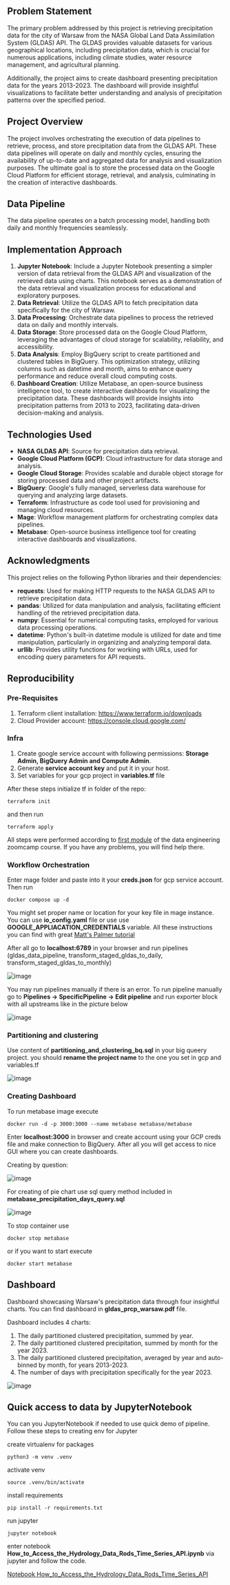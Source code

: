 ## Problem Statement
The primary problem addressed by this project is retrieving precipitation data for the city of Warsaw from the NASA Global Land Data Assimilation System (GLDAS) API. The GLDAS provides valuable datasets for various geographical locations, including precipitation data, which is crucial for numerous applications, including climate studies, water resource management, and agricultural planning.

Additionally, the project aims to create dashboard presenting precipitation data for the years 2013-2023. The dashboard will provide insightful visualizations to facilitate better understanding and analysis of precipitation patterns over the specified period.

## Project Overview
The project involves orchestrating the execution of data pipelines to retrieve, process, and store precipitation data from the GLDAS API. These data pipelines will operate on daily and monthly cycles, ensuring the availability of up-to-date and aggregated data for analysis and visualization purposes. The ultimate goal is to store the processed data on the Google Cloud Platform for efficient storage, retrieval, and analysis, culminating in the creation of interactive dashboards.

## Data Pipeline
The data pipeline operates on a batch processing model, handling both daily and monthly frequencies seamlessly.

## Implementation Approach
1. **Jupyter Notebook**: Include a Jupyter Notebook presenting a simpler version of data retrieval from the GLDAS API and visualization of the retrieved data using charts. This notebook serves as a demonstration of the data retrieval and visualization process for educational and exploratory purposes.
2. **Data Retrieval**: Utilize the GLDAS API to fetch precipitation data specifically for the city of Warsaw.
3. **Data Processing**: Orchestrate data pipelines to process the retrieved data on daily and monthly intervals.
4. **Data Storage**: Store processed data on the Google Cloud Platform, leveraging the advantages of cloud storage for scalability, reliability, and accessibility.
5. **Data Analysis**: Employ BigQuery script to create partitioned and clustered tables in BigQuery. This optimization strategy, utilizing columns such as datetime and month, aims to enhance query performance and reduce overall cloud computing costs.
6. **Dashboard Creation**: Utilize Metabase, an open-source business intelligence tool, to create interactive dashboards for visualizing the precipitation data. These dashboards will provide insights into precipitation patterns from 2013 to 2023, facilitating data-driven decision-making and analysis.

## Technologies Used
- **NASA GLDAS API**: Source for precipitation data retrieval.
- **Google Cloud Platform (GCP)**: Cloud infrastructure for data storage and analysis.
- **Google Cloud Storage**: Provides scalable and durable object storage for storing processed data and other project artifacts.
- **BigQuery**: Google's fully managed, serverless data warehouse for querying and analyzing large datasets.
- **Terraform**: Infrastructure as code tool used for provisioning and managing cloud resources.
- **Mage**: Workflow management platform for orchestrating complex data pipelines.
- **Metabase**: Open-source business intelligence tool for creating interactive dashboards and visualizations.

## Acknowledgments

This project relies on the following Python libraries and their dependencies:

- **requests**: Used for making HTTP requests to the NASA GLDAS API to retrieve precipitation data.
- **pandas**: Utilized for data manipulation and analysis, facilitating efficient handling of the retrieved precipitation data.
- **numpy**: Essential for numerical computing tasks, employed for various data processing operations.
- **datetime**: Python's built-in datetime module is utilized for date and time manipulation, particularly in organizing and analyzing temporal data.
- **urllib**: Provides utility functions for working with URLs, used for encoding query parameters for API requests.

## Reproducibility

### Pre-Requisites
1. Terraform client installation: https://www.terraform.io/downloads
2. Cloud Provider account: https://console.cloud.google.com/

### Infra
1. Create google service account with following permissions: **Storage Admin, BigQuery Admin and Compute Admin**.
2. Generate **service account key** and put it in your host.
3. Set variables for your gcp project in **variables.tf** file

After these steps initialize tf in folder of the repo:
```
terraform init
```

and then run
```
terraform apply
```

All steps were performed according to [first module](https://github.com/DataTalksClub/data-engineering-zoomcamp/tree/main/01-docker-terraform/1_terraform_gcp) of the data engineering zoomcamp course. If you have any problems, you will find help there.
 
 ### Workflow Orchestration

Enter mage folder and paste into it your **creds.json** for gcp service account. Then run
```
docker compose up -d
```
You might set proper name or location for your key file in mage instance. You can use **io_config.yaml** file or use use **GOOGLE_APPLIACATION_CREDENTIALS** variable. 
All these instructions you can find with great [Matt's Palmer tutorial](https://github.com/DataTalksClub/data-engineering-zoomcamp/tree/main/02-workflow-orchestration)

After all go to **localhost:6789** in your browser and run pipelines (gldas_data_pipeline, transform_staged_gldas_to_daily, transform_staged_gldas_to_monthly)

![image](https://github.com/d4mp3/GLDAS-Data-Pipeline/assets/61472346/2057d057-c725-405d-9682-1ce477ae2586)

You may run pipelines manually if there is an error.
To run pipeline manually go to **Pipelines -> SpecificPipeline -> Edit pipeline** and run exporter block with all upstreams like in the picture below

![image](https://github.com/d4mp3/GLDAS-Data-Pipeline/assets/61472346/38b4a0bd-006b-4b9c-ad8a-35d53a475930)

 ### Partitioning and clustering
Use content of **partitioning_and_clustering_bq.sql** in your big queery project.
you should **rename the project name** to the one you set in gcp and variables.tf

![image](https://github.com/d4mp3/GLDAS-Data-Pipeline/assets/61472346/b56c3832-8092-4a79-9fec-1da97f253cf7)


### Creating Dashboard
To run metabase image execute 
```
docker run -d -p 3000:3000 --name metabase metabase/metabase
```

Enter **localhost:3000** in browser and create account using your GCP creds file and make connection to BigQuery.
After all you will get access to nice GUI where you can create dashboards.

Creating by question:

![image](https://github.com/d4mp3/GLDAS-Data-Pipeline/assets/61472346/bdf3dc18-59ea-44fd-b341-c730f36b3f55)

For creating of pie chart use sql query method included in **metabase_precipitation_days_query.sql**

![image](https://github.com/d4mp3/GLDAS-Data-Pipeline/assets/61472346/5559c9bb-8df5-4cba-acd0-c89dc7875875)

To stop container use
```
docker stop metabase
```
or if you want to start execute
```
docker start metabase
```

## Dashboard
Dashboard showcasing Warsaw's precipitation data through four insightful charts.
You can find dashboard in **gldas_prcp_warsaw.pdf** file. 

Dashboard includes 4 charts:
1. The daily partitioned clustered precipitation, summed by year.
2. The daily partitioned clustered precipitation, summed by month for the year 2023.
3. The daily partitioned clustered precipitation, averaged by year and auto-binned by month, for years 2013-2023.
4. The number of days with precipitation specifically for the year 2023.

![image](https://github.com/d4mp3/GLDAS-Data-Pipeline/assets/61472346/ce1ab3ad-05e1-4705-bb73-17317c4ef904)


## Quick access to data by JupyterNotebook

You can you JupyterNotebook if needed to use quick demo of pipeline.
Follow these steps to creating env for Jupyter

create virtualenv for packages
```
python3 -m venv .venv
```

activate venv
```
source .venv/bin/activate
```

install requirements
```
pip install -r requirements.txt
```

run jupyter
```
jupyter notebook
```

enter notebook **How_to_Access_the_Hydrology_Data_Rods_Time_Series_API.ipynb** via jupyter and follow the code.

[Notebook How_to_Access_the_Hydrology_Data_Rods_Time_Series_API](https://github.com/d4mp3/GLDAS-Data-Pipeline/blob/main/How_to_Access_the_Hydrology_Data_Rods_Time_Series_API.ipynb)





